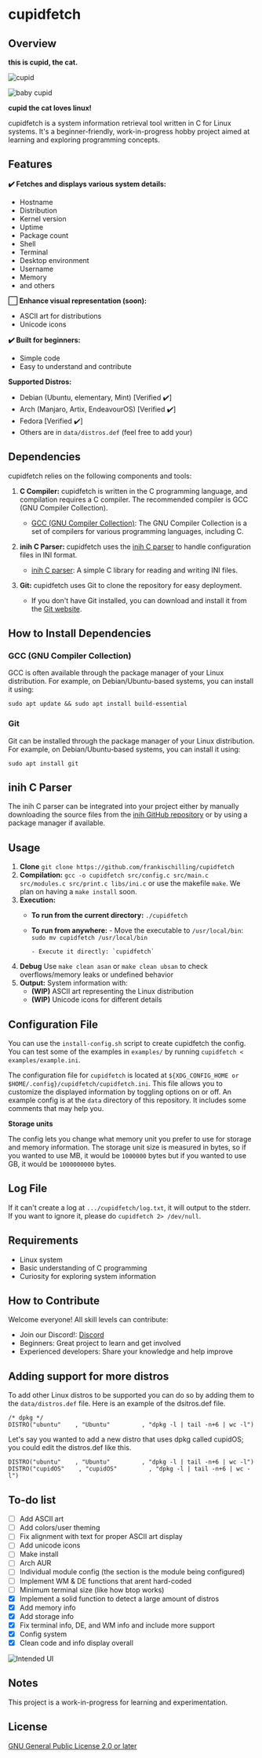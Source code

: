 # cupidfetch

## Overview

**this is cupid, the cat.**

![cupid](images/cupid.png)


![baby cupid](images/smol.png)

**cupid the cat loves linux!**

cupidfetch is a system information retrieval tool written in C for Linux systems. It's a beginner-friendly, work-in-progress hobby project aimed at learning and exploring programming concepts.

## Features

**✔️ Fetches and displays various system details:**

* Hostname
* Distribution
* Kernel version
* Uptime
* Package count
* Shell
* Terminal
* Desktop environment
* Username
* Memory
* and others

**⬜ Enhance visual representation (soon):**

* ASCII art for distributions
* Unicode icons

**✔️ Built for beginners:**

* Simple code
* Easy to understand and contribute

**Supported Distros:**
* Debian (Ubuntu, elementary, Mint) [Verified ✔️]
* Arch (Manjaro, Artix, EndeavourOS) [Verified ✔️]
* Fedora [Verified ✔️]
* Others are in `data/distros.def` (feel free to add your)

## Dependencies

cupidfetch relies on the following components and tools:

1. **C Compiler:** cupidfetch is written in the C programming language, and compilation requires a C compiler. The recommended compiler is GCC (GNU Compiler Collection).

   - [GCC (GNU Compiler Collection)](https://gcc.gnu.org/): The GNU Compiler Collection is a set of compilers for various programming languages, including C.

2. **inih C Parser:** cupidfetch uses the [inih C parser](https://github.com/benhoyt/inih) to handle configuration files in INI format.

   - [inih C parser](https://github.com/benhoyt/inih): A simple C library for reading and writing INI files.
     
3. **Git:** cupidfetch uses Git to clone the repository for easy deployment.
   
   - If you don't have Git installed, you can download and install it from the [Git website](https://git-scm.com).

## How to Install Dependencies

### GCC (GNU Compiler Collection)

GCC is often available through the package manager of your Linux distribution. For example, on Debian/Ubuntu-based systems, you can install it using:

```
sudo apt update && sudo apt install build-essential
```

### Git

Git can be installed through the package manager of your Linux distribution. For example, on Debian/Ubuntu-based systems, you can install it using:

```
sudo apt install git 
```

## inih C Parser

The inih C parser can be integrated into your project either by manually downloading the source files from the [inih GitHub repository](https://github.com/benhoyt/inih) or by using a package manager if available.

## Usage
1. **Clone** `git clone https://github.com/frankischilling/cupidfetch`
2. **Compilation:** `gcc -o cupidfetch src/config.c src/main.c src/modules.c src/print.c libs/ini.c` or use the makefile `make`. We plan on having a `make install` soon. 
3. **Execution:**
   - **To run from the current directory:** `./cupidfetch`
   - **To run from anywhere:**
         - Move the executable to `/usr/local/bin`: `sudo mv cupidfetch /usr/local/bin`
     
         - Execute it directly: `cupidfetch`
4. **Debug** Use `make clean asan` or `make clean ubsan` to check overflows/memory leaks or undefined behavior
5. **Output:** System information with:
    * **(WIP)** ASCII art representing the Linux distribution
    * **(WIP)** Unicode icons for different details

## Configuration File

You can use the `install-config.sh` script to create cupidfetch the config. You can test some of the examples in `examples/` by running `cupidfetch < examples/example.ini`.

The configuration file for `cupidfetch` is located at `${XDG_CONFIG_HOME or $HOME/.config}/cupidfetch/cupidfetch.ini`. This file allows you to customize the displayed information by toggling options on or off. An example config is at the `data` directory of this repository. It includes some comments that may help you.

**Storage units**

The config lets you change what memory unit you prefer to use for storage and memory information. The storage unit size is measured in bytes, so if you wanted to use MB, it would be `1000000` bytes but if you wanted to use GB, it would be `1000000000` bytes.

## Log File

If it can't create a log at `.../cupidfetch/log.txt`, it will output to the stderr. If you want to ignore it, please do `cupidfetch 2> /dev/null`.

## Requirements

* Linux system
* Basic understanding of C programming
* Curiosity for exploring system information

## How to Contribute

Welcome everyone! All skill levels can contribute:

* Join our Discord!: [Discord](https://discord.gg/698GBkg2KR)
* Beginners: Great project to learn and get involved
* Experienced developers: Share your knowledge and help improve

## Adding support for more distros

To add other Linux distros to be supported you can do so by adding them to the `data/distros.def` file. Here is an example of the dsitros.def file.

```
/* dpkg */
DISTRO("ubuntu"    , "Ubuntu"         , "dpkg -l | tail -n+6 | wc -l")
```

Let's say you wanted to add a new distro that uses dpkg called cupidOS; you could edit the distros.def like this.

```
DISTRO("ubuntu"    , "Ubuntu"         , "dpkg -l | tail -n+6 | wc -l")
DISTRO("cupidOS"    , "cupidOS"         , "dpkg -l | tail -n+6 | wc -l")
```

## To-do list

- [ ] Add ASCII art
- [ ] Add colors/user theming
- [ ] Fix alignment with text for proper ASCII art display
- [ ] Add unicode icons
- [ ] Make install
- [ ] Arch AUR
- [ ] Individual module config (the section is the module being configured)
- [ ] Implement WM & DE functions that arent hard-coded
- [ ] Minimum terminal size (like how btop works)
- [X] Implement a solid function to detect a large amount of distros
- [X] Add memory info
- [X] Add storage info
- [X] Fix terminal info, DE, and WM info and include more support
- [X] Config system
- [X] Clean code and info display overall

![Intended UI](images/ui.png)

## Notes

This project is a work-in-progress for learning and experimentation.

## License

[GNU General Public License 2.0 or later](https://www.gnu.org/licenses/old-licenses/gpl-2.0-standalone.html)


